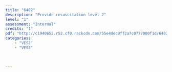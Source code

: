 ```yaml
---
title: "6402"
description: "Provide resuscitation level 2"
level: "1"
assessment: "Internal"
credits: "1"
pdf: "http://c1940652.r52.cf0.rackcdn.com/55e4dec9ff2a7c0777000f1d/6402.pdf"
categories:
    - "VES2"
    - "VES3"
    
    
    
---
```

